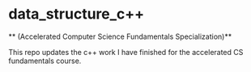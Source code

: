 # data_structure_c++

** (Accelerated Computer Science Fundamentals Specialization)**

This repo updates the c++ work I have finished for the accelerated CS fundamentals course.

